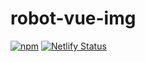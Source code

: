 # robot-vue-img

[![npm](https://img.shields.io/npm/v/@robot-img/vue-img)](https://www.npmjs.com/package/@robot-img/vue-img)
[![Netlify Status](https://api.netlify.com/api/v1/badges/e6b39aa1-ded1-42ff-a1da-f5422c95d02b/deploy-status)](https://app.netlify.com/sites/robot-vue-img/deploys)
